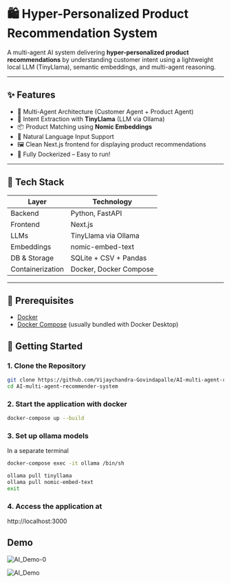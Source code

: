 # 🛍️ Hyper-Personalized Product Recommendation System

A multi-agent AI system delivering **hyper-personalized product recommendations** by understanding customer intent using a lightweight local LLM (TinyLlama), semantic embeddings, and multi-agent reasoning.

---

## ✨ Features

- 🤖 Multi-Agent Architecture (Customer Agent + Product Agent)
- 🧠 Intent Extraction with **TinyLlama** (LLM via Ollama)
- 📦 Product Matching using **Nomic Embeddings**
- 💬 Natural Language Input Support
- 🖼️ Clean Next.js frontend for displaying product recommendations
- 🐳 Fully Dockerized – Easy to run!

---

## 🧠 Tech Stack

| Layer         | Technology             |
|---------------|------------------------|
| Backend       | Python, FastAPI        |
| Frontend      | Next.js                |
| LLMs          | TinyLlama via Ollama   |
| Embeddings    | nomic-embed-text       |
| DB & Storage  | SQLite + CSV + Pandas  |
| Containerization | Docker, Docker Compose |

---

## 🔧 Prerequisites
- [Docker](https://docs.docker.com/get-docker/)
- [Docker Compose](https://docs.docker.com/compose/install/) (usually bundled with Docker Desktop)

## 🚀 Getting Started

### 1. Clone the Repository

```bash
git clone https://github.com/Vijaychandra-Govindapalle/AI-multi-agent-recommender-system.git
cd AI-multi-agent-recommender-system
```
### 2. Start the application with docker

```bash
docker-compose up --build
```
### 3. Set up ollama models

In a separate terminal
```bash
docker-compose exec -it ollama /bin/sh
```
```bash
ollama pull tinyllama
ollama pull nomic-embed-text
exit
```
### 4. Access the application at
http://localhost:3000

## Demo 

![AI_Demo-0](https://github.com/user-attachments/assets/3677f168-d97a-49fa-873a-2ca4018dd852)

![AI_Demo](https://github.com/user-attachments/assets/3b4034fc-c7e5-4181-a50a-810b3c0d6e78)

